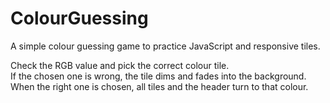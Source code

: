 # ColourGuessing
A simple colour guessing game to practice JavaScript and responsive tiles.

Check the RGB value and pick the correct colour tile.\
If the chosen one is wrong, the tile dims and fades into the background.\
When the right one is chosen, all tiles and the header turn to that colour.
